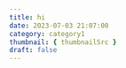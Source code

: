 ```yaml
---
title: hi
date: 2023-07-03 21:07:00
category: category1
thumbnail: { thumbnailSrc }
draft: false
---
```


